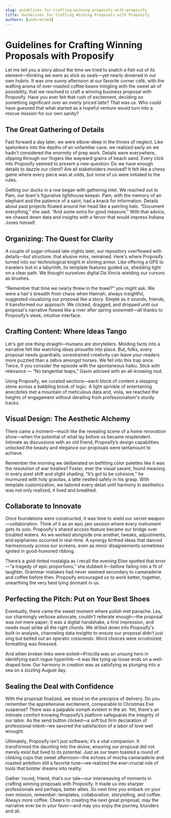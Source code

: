 ```yaml
---
slug: guidelines-for-crafting-winning-proposals-with-proposify
title: Guidelines for Crafting Winning Proposals with Proposify
authors: [undirected]
---
```



# Guidelines for Crafting Winning Proposals with Proposify

Let me tell you a story about the time we tried to snatch a fish out of its element—thinking we were as slick as seals—yet nearly drowned in our own hubris. It was one sunny afternoon at our favorite corner café, with the wafting aroma of over-roasted coffee beans mingling with the sweet air of possibility, that we resolved to craft a winning business proposal with Proposify. Have you ever felt that rush of excitement, deciding on something significant over an overly priced latte? That was us. Who could have guessed that what started as a hopeful venture would turn into a rescue mission for our own sanity?

## The Great Gathering of Details

Fast forward a day later, we were elbow-deep in the throes of neglect. Like spelunkers into the depths of an unfamiliar cave, we realized early on we hadn't considered the enormity of prep work. Details were everywhere, slipping through our fingers like wayward grains of beach sand. Every click into Proposify seemed to present a new question: Do we have enough details to dazzle our client? Are all stakeholders involved? It felt like a chess game where every piece was at odds, but none of us were initiated to the rules.

Getting our ducks in a row began with gathering intel. We reached out to Pam, our team's figurative lighthouse keeper. Pam, with the memory of an elephant and the patience of a saint, had a knack for information. Details about past projects floated around her head like a swirling halo. “Document everything,” she said. “And some extra for good measure.” With that advice, we chased down data and insights with a fervor that would impress Indiana Jones himself.

## Organizing: The Quest for Clarity

A couple of sugar-infused late-nights later, our repository overflowed with details—but structure, that elusive minx, remained. Here's where Proposify turned into our technological knight in shining armor. Like offering a GPS to travelers lost in a labyrinth, its template features guided us, shedding light on a clear path. We thought ourselves digital Da Vincis wielding our cursors as brushes.

“Remember that time we nearly threw in the towel?” you might ask. We were a hair's breadth from chaos when Hannah, always insightful, suggested visualizing our proposal like a story. Simple as it sounds, friends, it transformed our approach. We clicked, dragged, and dropped until our proposal's narrative flowed like a river after spring snowmelt—all thanks to Proposify’s sleek, intuitive interface.

## Crafting Content: Where Ideas Tango

Let's get one thing straight—humans are storytellers. Molding facts into a narrative felt like watching ideas pirouette into place. But, folks, every proposal needs guardrails; unrestrained creativity can leave your readers more puzzled than a zebra amongst horses. We fell into this trap once. Twice, if you consider the episode with the spontaneous haiku. Stick with relevance — “No tangential leaps,” Gavin advised with an all-knowing nod.

Using Proposify, we curated sections—each block of content a stepping stone across a babbling brook of logic. A light sprinkle of entertaining anecdotes met a mountain of meticulous data and, voila, we reached the heights of engagement without derailing from professionalism's sturdy tracks.

## Visual Design: The Aesthetic Alchemy

There came a moment—much like the revealing scene of a home renovation show—when the potential of what lay before us became resplendent. Intimate as discussions with an old friend, Proposify’s design capabilities unlocked the beauty and elegance our proposals were tantamount to achieve.

Remember the morning we deliberated on befitting color palettes like it was the resolution of war treaties? Foster, ever the visual savant, found meaning in every pixel shift and slight shading. “It’s got to be cohesive,” he murmured with holy gravitas, a latte nestled safely in his grasp. With template customization, we tailored every detail until harmony in aesthetics was not only realized, it lived and breathed.

## Collaborate to Innovate

Once foundations were constructed, it was time to wield our secret weapon—collaboration. Think of it as an epic jam session where every instrument gets its solo. Proposify's shared access feature became our bridge over troubled waters. As we worked alongside one another, tweaks, adjustments, and epiphanies occurred in real-time. A synergy birthed ideas that danced harmoniously across our screens, even as minor disagreements sometimes ignited in good-humored ribbing.

There’s a gold-tinted nostalgia as I recall the evening Elise spotted that error—“a tragedy of epic proportions,” she dubbed it—before falling into a fit of laughter. Grammar mistakes had never seemed secondary to camaraderie and coffee before then. Proposify encouraged us to work better, together, unearthing the very best lying dormant in us.

## Perfecting the Pitch: Put on Your Best Shoes

Eventually, there came the sweet moment where polish met panache. Les, our charmingly verbose advocate, couldn’t reiterate enough—the proposal was not mere paper; it was a digital handshake, a first impression, and needs must strike all the right chords. We drilled down into Proposify's built-in analysis, channeling data insights to ensure our proposal didn’t just sing but belted out an operatic crescendo. Word choices were scrutinized; formatting was finessed.

And when broken links were exiled—Priscilla was an unsung hero in identifying each rogue hyperlink—it was like tying up loose ends on a well-draped bow. Our harmony in creation was as satisfying as plunging into a sea on a sizzling August day.

## Sealing the Deal with Confidence

With the proposal finalized, we stood on the precipice of delivery. Do you remember the apprehensive excitement, comparable to Christmas Eve suspense? There was a palpable oomph evident in the air. Yet, there's an intimate comfort knowing Proposify’s platform safeguards the integrity of our labor. As the send button clicked—a soft but firm declaration of professional intent—we savored the satisfaction of a labor of love well wrought.

Ultimately, Proposify isn’t just software; it’s a vital companion. It transformed the daunting into the divine, ensuring our proposal did not merely exist but lived to its potential. Just as our team toasted a round of clinking cups that sweet afternoon—the echoes of mocha camaraderie and roasted ambition still a favorite tune—we realized the ever-crucial role of tools that bolster dreams into reality.

Gather ‘round, friend, that’s our tale—our interweaving of moments in crafting winning proposals with Proposify. It made us into sharper professionals and perhaps, better allies. So next time you embark on your own mission, remember: templates, collaboration, storytelling, and coffee. Always more coffee. Cheers to creating the next great proposal; may the narrative ever be in your favor—and may you enjoy the journey, blunders and all.
